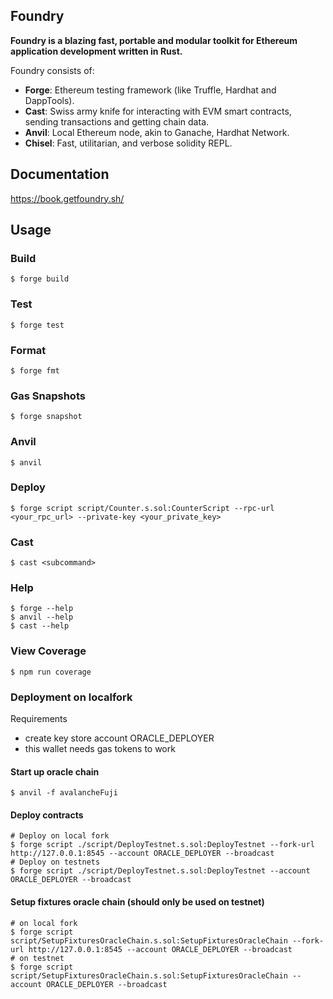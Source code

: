 ## Foundry

**Foundry is a blazing fast, portable and modular toolkit for Ethereum application development written in Rust.**

Foundry consists of:

- **Forge**: Ethereum testing framework (like Truffle, Hardhat and DappTools).
- **Cast**: Swiss army knife for interacting with EVM smart contracts, sending transactions and getting chain data.
- **Anvil**: Local Ethereum node, akin to Ganache, Hardhat Network.
- **Chisel**: Fast, utilitarian, and verbose solidity REPL.

## Documentation

https://book.getfoundry.sh/

## Usage

### Build

```shell
$ forge build
```

### Test

```shell
$ forge test
```

### Format

```shell
$ forge fmt
```

### Gas Snapshots

```shell
$ forge snapshot
```

### Anvil

```shell
$ anvil
```

### Deploy

```shell
$ forge script script/Counter.s.sol:CounterScript --rpc-url <your_rpc_url> --private-key <your_private_key>
```

### Cast

```shell
$ cast <subcommand>
```

### Help

```shell
$ forge --help
$ anvil --help
$ cast --help
```

### View Coverage

```shell
$ npm run coverage
```

### Deployment on localfork

Requirements

- create key store account ORACLE_DEPLOYER
- this wallet needs gas tokens to work

#### Start up oracle chain

```shell
$ anvil -f avalancheFuji
```

#### Deploy contracts

```shell
# Deploy on local fork
$ forge script ./script/DeployTestnet.s.sol:DeployTestnet --fork-url http://127.0.0.1:8545 --account ORACLE_DEPLOYER --broadcast
# Deploy on testnets
$ forge script ./script/DeployTestnet.s.sol:DeployTestnet --account ORACLE_DEPLOYER --broadcast
```

#### Setup fixtures oracle chain (should only be used on testnet)

```shell
# on local fork
$ forge script script/SetupFixturesOracleChain.s.sol:SetupFixturesOracleChain --fork-url http://127.0.0.1:8545 --account ORACLE_DEPLOYER --broadcast
# on testnet
$ forge script script/SetupFixturesOracleChain.s.sol:SetupFixturesOracleChain --account ORACLE_DEPLOYER --broadcast
```
